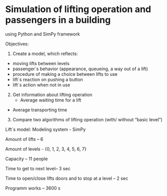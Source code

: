 # Simulation of lifting operation and passengers in a building
using Python and SimPy framework


Objectives: 
1. Create a model, which reflects:
-	moving lifts between levels
-	passenger`s  behavior (appearance, queueing, a way out of a lift)
-	procedure of making a choice between lifts to use
-	lift`s reaction on pushing a button
-	lift`s action when not in use
2. Get information about lifting operation
	-  Average waiting time for a lift
- Average transporting time
3. Compare two algorithms of lifting operation (with/ without “basic level”) 


Lift`s model:
Modeling system - SimPy

Amount of lifts – 6

Amount of levels - {0, 1, 2, 3, 4, 5, 6, 7}

Capacity – 11 people

Time to get to next level– 3 sec

Time to open/close lifts doors and to stop at a level – 2 sec

Programm works – 3600 s


